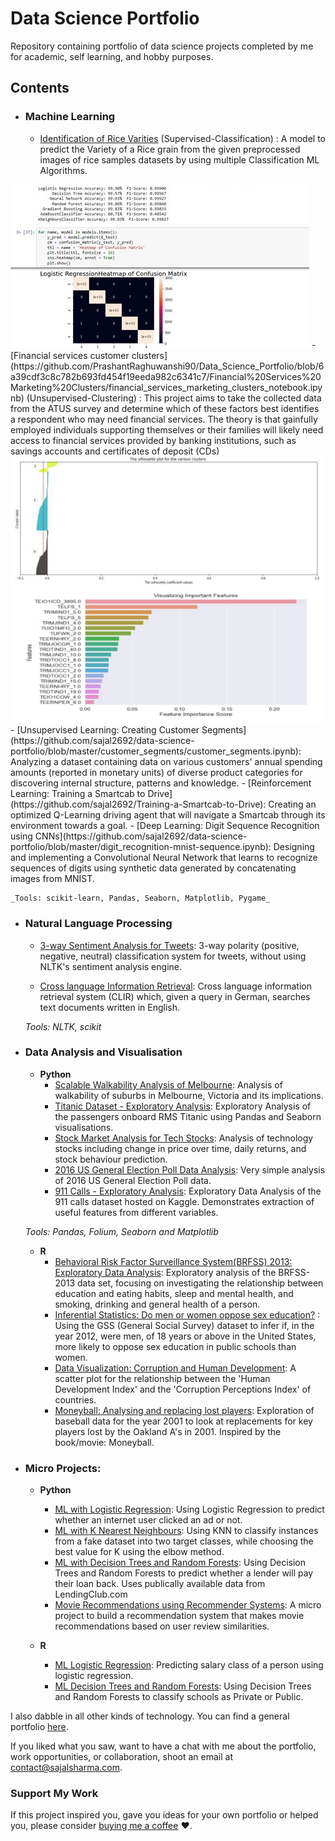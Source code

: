 # Data Science Portfolio
Repository containing portfolio of data science projects completed by me for academic, self learning, and hobby purposes.

## Contents

- ### Machine Learning

	- [Identification of Rice Varities](https://github.com/PrashantRaghuwanshi90/Data_Science_Portfolio/blob/4110a9c2b3b71c0a27b881f2209edccb73f7e586/Identification%20of%20Rice%20Varities/IdentificationOfriceVarities_Classification_Notebook_Prashant_Raghuwanshi.ipynb) (Supervised-Classification)
: A model to predict the Variety of a Rice grain from the given preprocessed images of rice samples datasets by using multiple Classification ML Algorithms.
<img src="images/classification_problem.jpg?raw=true"/>
	- [Financial services customer clusters](https://github.com/PrashantRaghuwanshi90/Data_Science_Portfolio/blob/6a39cdf3c8c782b693fd454f19eeda982c6341c7/Financial%20Services%20Marketing%20Clusters/financial_services_marketing_clusters_notebook.ipynb) (Unsupervised-Clustering)
: This project aims to take the collected data from the ATUS survey and determine which of these factors best identifies a respondent who may need financial services. The theory is that gainfully employed individuals supporting themselves or their families will likely need access to financial services provided by banking institutions, such as savings accounts and certificates of deposit (CDs)
<img src="images/Unsupervise_clustring.png?raw=true"/>
	- [Unsupervised Learning: Creating Customer Segments](https://github.com/sajal2692/data-science-portfolio/blob/master/customer_segments/customer_segments.ipynb): Analyzing a dataset containing data on various customers' annual spending amounts (reported in monetary units) of diverse product categories for discovering internal structure, patterns and knowledge.
	- [Reinforcement Learning: Training a Smartcab to Drive](https://github.com/sajal2692/Training-a-Smartcab-to-Drive): Creating an optimized Q-Learning driving agent that will navigate a Smartcab through its environment towards a goal.
	- [Deep Learning: Digit Sequence Recognition using CNNs](https://github.com/sajal2692/data-science-portfolio/blob/master/digit_recognition-mnist-sequence.ipynb):  Designing and implementing a Convolutional Neural Network that learns to recognize sequences of digits using synthetic data generated by concatenating images from MNIST.

	_Tools: scikit-learn, Pandas, Seaborn, Matplotlib, Pygame_ 

- ### Natural Language Processing

	- [3-way Sentiment Analysis for Tweets](https://github.com/sajal2692/data-science-portfolio/blob/master/3-Way%20Sentiment%20Analysis%20for%20Tweets.ipynb): 3-way polarity (positive, negative, neutral) classification system for tweets, without using NLTK's sentiment analysis engine.

	- [Cross language Information Retrieval](https://github.com/sajal2692/data-science-portfolio/blob/master/Cross%20Language%20Information%20Retrieval.ipynb): Cross language information retrieval system (CLIR) which, given a query in German, searches text documents written in English.

	_Tools: NLTK, scikit_

- ### Data Analysis and Visualisation
	- __Python__
		- [Scalable Walkability Analysis of Melbourne](https://github.com/sajal2692/Scalable-Walkability-Analysis-of-Melbourne): Analysis of walkability of suburbs in Melbourne, Victoria and its implications.
		- [Titanic Dataset - Exploratory Analysis](https://github.com/sajal2692/data-science-portfolio/blob/master/Titanic%20Dataset%20-%20Exploratory%20Analysis.ipynb): Exploratory Analysis of the passengers onboard RMS Titanic using Pandas and Seaborn visualisations.
		- [Stock Market Analysis for Tech Stocks](https://github.com/sajal2692/data-science-portfolio/blob/master/Stock%20Market%20Analysis%20for%20Tech%20Stocks.ipynb): Analysis of technology stocks including change in price over time, daily returns, and stock behaviour prediction.
		- [2016 US General Election Poll Data Analysis](https://github.com/sajal2692/data-science-portfolio/blob/master/2016%20General%20Election%20Poll%20Analysis.ipynb): Very simple analysis of 2016 US General Election Poll data.
		- [911 Calls - Exploratory Analysis](https://github.com/sajal2692/data-science-portfolio/blob/master/911%20Calls%20-%20Exploratory%20Analysis.ipynb): Exploratory Data Analysis of the 911 calls dataset hosted on Kaggle. Demonstrates extraction of useful features from different variables.
		
	_Tools: Pandas, Folium, Seaborn and Matplotlib_

	- __R__ 
		- [Behavioral Risk Factor Surveillance System(BRFSS) 2013: Exploratory Data Analysis](http://rpubs.com/sajal_sharma/brfss2013): Exploratory analysis of the BRFSS-2013 data set, focusing on investigating the relationship between education and eating habits, sleep and mental health, and smoking, drinking and general health of a person. 
		- [Inferential Statistics: Do men or women oppose sex education?](http://rpubs.com/sajal_sharma/inferential_statistics) : Using the GSS (General Social Survey) dataset to infer if, in the year 2012, were men, of 18 years or above in the United States, more likely to oppose sex education in public schools than women.
		- [Data Visualization: Corruption and Human Development](http://rpubs.com/sajal_sharma/corruption_viz): A scatter plot for the relationship between the 'Human Development Index' and the 'Corruption Perceptions Index' of countries.
		- [Moneyball: Analysing and replacing lost players](http://rpubs.com/sajal_sharma/moneyball_lost_players): Exploration of baseball data for the year 2001 to look at replacements for key players lost by the Oakland A's in 2001. Inspired by the book/movie: Moneyball.
	

- ### Micro Projects: 

	- __Python__
		- [ML with Logistic Regression](https://github.com/sajal2692/data-science-portfolio/blob/master/ML%20Micro%20Projects/Machine%20Learning%20with%20Logistic%20Regression.ipynb): Using Logistic Regression to predict whether an internet user clicked an ad or not.
		- [ML with K Nearest Neighbours](https://github.com/sajal2692/data-science-portfolio/blob/master/ML%20Micro%20Projects/ML%20with%20K%20Nearest%20Neighbors.ipynb): Using KNN to classify instances from a fake dataset into two target classes, while choosing the best value for K using the elbow method.
		- [ML with Decision Trees and Random Forests](https://github.com/sajal2692/data-science-portfolio/blob/master/ML%20Micro%20Projects/Machine%20Learning%20with%20Decision%20Trees%20and%20Random%20Forests.ipynb): Using Decision Trees and Random Forests to predict whether a lender will pay their loan back. Uses publically available data from LendingClub.com
		- [Movie Recommendations using Recommender Systems](https://github.com/sajal2692/data-science-portfolio/blob/master/ML%20Micro%20Projects/Recommender%20Systems%20with%20Python.ipynb): A micro project to build a recommendation system that makes movie recommendations based on user review similarities. 

	- __R__
		- [ML Logistic Regression](http://rpubs.com/sajal_sharma/micro_logistic): Predicting salary class of a person using logistic regression.
		- [ML Decision Trees and Random Forests](http://rpubs.com/sajal_sharma/micro_dt_rf): Using Decision Trees and Random Forests to classify schools as Private or Public.

I also dabble in all other kinds of technology. You can find a general portfolio [here](https://github.com/sajal2692/general-portfolio/blob/master/README.md).

If you liked what you saw, want to have a chat with me about the portfolio, work opportunities, or collaboration, shoot an email at contact@sajalsharma.com. 

### Support My Work

If this project inspired you, gave you ideas for your own portfolio or helped you, please consider [buying me a coffee](https://buymeacoffee.com/sajals) ❤️.
